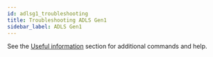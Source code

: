 ```yaml
---
id: adlsg1_troubleshooting
title: Troubleshooting ADLS Gen1
sidebar_label: ADLS Gen1
---
```


See the [Useful information](./useful_info.md) section for additional commands and help.

[//]: <## Common issues and resolutions>

[//]: <There are no reported issues at present.>
